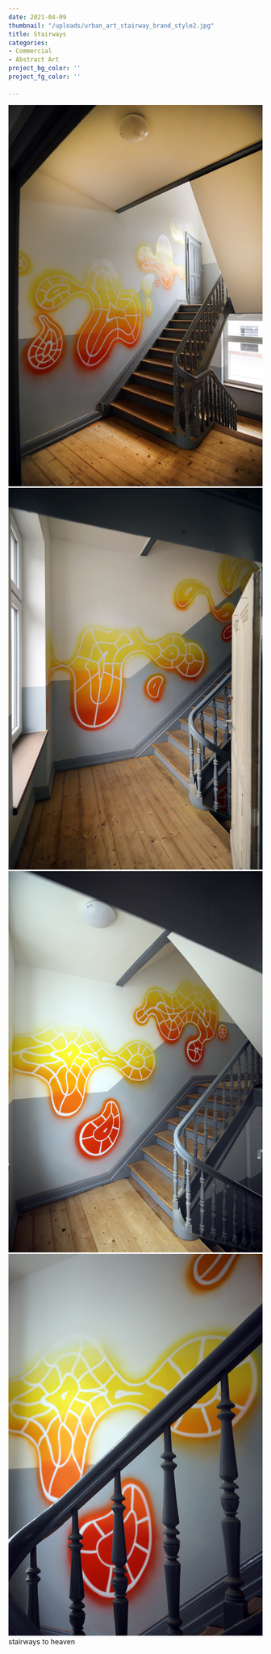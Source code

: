 ```yaml
---
date: 2021-04-09
thumbnail: "/uploads/urban_art_stairway_brand_style2.jpg"
title: Stairways
categories:
- Commercial
- Abstract Art
project_bg_color: ''
project_fg_color: ''

---
```

![](/uploads/urban_art_stairway_brand_oz_style1.jpg)![](/uploads/urban_art_stairway_brand1.jpg)![](/uploads/urban_art_stairway_brand.jpg)![](/uploads/urban_art_stairway_brand_oz_style.jpg)stairways to heaven